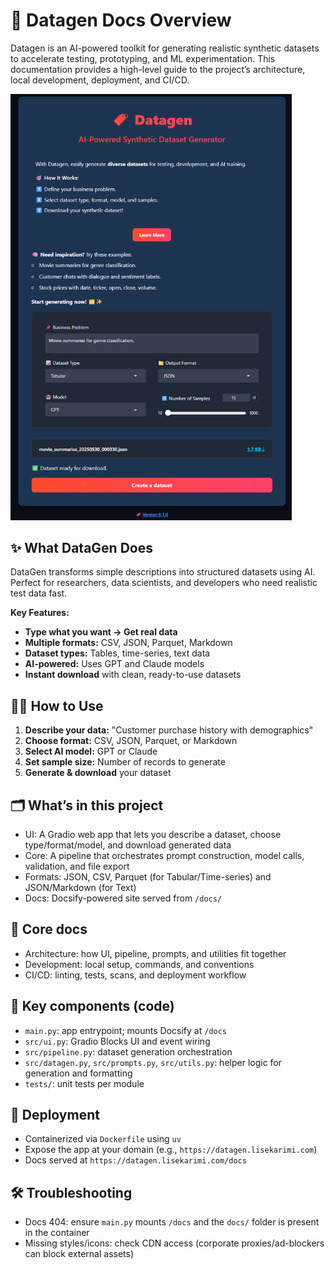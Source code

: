 # 🧬 Datagen Docs Overview

Datagen is an AI-powered toolkit for generating realistic synthetic datasets to accelerate testing, prototyping, and ML experimentation. This documentation provides a high-level guide to the project’s architecture, local development, deployment, and CI/CD.

<img src="https://github.com/lisekarimi/datagen/blob/main/assets/screenshot.png?raw=true" alt="DataGen interface" width="450">

## ✨ What DataGen Does

DataGen transforms simple descriptions into structured datasets using AI. Perfect for researchers, data scientists, and developers who need realistic test data fast.

**Key Features:**
- **Type what you want → Get real data**
- **Multiple formats:** CSV, JSON, Parquet, Markdown
- **Dataset types:** Tables, time-series, text data
- **AI-powered:** Uses GPT and Claude models
- **Instant download** with clean, ready-to-use datasets


## 🧑‍💻 How to Use

1. **Describe your data:** "Customer purchase history with demographics"
2. **Choose format:** CSV, JSON, Parquet, or Markdown
3. **Select AI model:** GPT or Claude
4. **Set sample size:** Number of records to generate
5. **Generate & download** your dataset

## 🗂️ What’s in this project

- UI: A Gradio web app that lets you describe a dataset, choose type/format/model, and download generated data
- Core: A pipeline that orchestrates prompt construction, model calls, validation, and file export
- Formats: JSON, CSV, Parquet (for Tabular/Time-series) and JSON/Markdown (for Text)
- Docs: Docsify-powered site served from `/docs/`


## 📖 Core docs

- Architecture: how UI, pipeline, prompts, and utilities fit together
- Development: local setup, commands, and conventions
- CI/CD: linting, tests, scans, and deployment workflow

## 🧩 Key components (code)

- `main.py`: app entrypoint; mounts Docsify at `/docs`
- `src/ui.py`: Gradio Blocks UI and event wiring
- `src/pipeline.py`: dataset generation orchestration
- `src/datagen.py`, `src/prompts.py`, `src/utils.py`: helper logic for generation and formatting
- `tests/`: unit tests per module

## 🚀 Deployment

- Containerized via `Dockerfile` using `uv`
- Expose the app at your domain (e.g., `https://datagen.lisekarimi.com`)
- Docs served at `https://datagen.lisekarimi.com/docs`

## 🛠️ Troubleshooting

- Docs 404: ensure `main.py` mounts `/docs` and the `docs/` folder is present in the container
- Missing styles/icons: check CDN access (corporate proxies/ad-blockers can block external assets)
